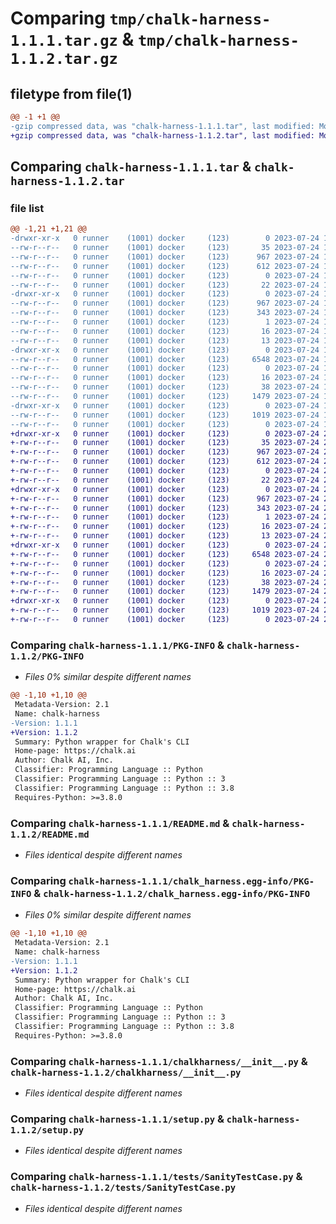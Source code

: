 # Comparing `tmp/chalk-harness-1.1.1.tar.gz` & `tmp/chalk-harness-1.1.2.tar.gz`

## filetype from file(1)

```diff
@@ -1 +1 @@
-gzip compressed data, was "chalk-harness-1.1.1.tar", last modified: Mon Jul 24 19:09:12 2023, max compression
+gzip compressed data, was "chalk-harness-1.1.2.tar", last modified: Mon Jul 24 20:16:05 2023, max compression
```

## Comparing `chalk-harness-1.1.1.tar` & `chalk-harness-1.1.2.tar`

### file list

```diff
@@ -1,21 +1,21 @@
-drwxr-xr-x   0 runner    (1001) docker     (123)        0 2023-07-24 19:09:12.501793 chalk-harness-1.1.1/
--rw-r--r--   0 runner    (1001) docker     (123)       35 2023-07-24 19:08:59.000000 chalk-harness-1.1.1/.gitignore
--rw-r--r--   0 runner    (1001) docker     (123)      967 2023-07-24 19:09:12.501793 chalk-harness-1.1.1/PKG-INFO
--rw-r--r--   0 runner    (1001) docker     (123)      612 2023-07-24 19:08:59.000000 chalk-harness-1.1.1/README.md
--rw-r--r--   0 runner    (1001) docker     (123)        0 2023-07-24 19:08:59.000000 chalk-harness-1.1.1/__init__.py
--rw-r--r--   0 runner    (1001) docker     (123)       22 2023-07-24 19:08:59.000000 chalk-harness-1.1.1/_version.py
-drwxr-xr-x   0 runner    (1001) docker     (123)        0 2023-07-24 19:09:12.501793 chalk-harness-1.1.1/chalk_harness.egg-info/
--rw-r--r--   0 runner    (1001) docker     (123)      967 2023-07-24 19:09:12.000000 chalk-harness-1.1.1/chalk_harness.egg-info/PKG-INFO
--rw-r--r--   0 runner    (1001) docker     (123)      343 2023-07-24 19:09:12.000000 chalk-harness-1.1.1/chalk_harness.egg-info/SOURCES.txt
--rw-r--r--   0 runner    (1001) docker     (123)        1 2023-07-24 19:09:12.000000 chalk-harness-1.1.1/chalk_harness.egg-info/dependency_links.txt
--rw-r--r--   0 runner    (1001) docker     (123)       16 2023-07-24 19:09:12.000000 chalk-harness-1.1.1/chalk_harness.egg-info/requires.txt
--rw-r--r--   0 runner    (1001) docker     (123)       13 2023-07-24 19:09:12.000000 chalk-harness-1.1.1/chalk_harness.egg-info/top_level.txt
-drwxr-xr-x   0 runner    (1001) docker     (123)        0 2023-07-24 19:09:12.501793 chalk-harness-1.1.1/chalkharness/
--rw-r--r--   0 runner    (1001) docker     (123)     6548 2023-07-24 19:08:59.000000 chalk-harness-1.1.1/chalkharness/__init__.py
--rw-r--r--   0 runner    (1001) docker     (123)        0 2023-07-24 19:08:59.000000 chalk-harness-1.1.1/chalkharness/py.typed
--rw-r--r--   0 runner    (1001) docker     (123)       16 2023-07-24 19:08:59.000000 chalk-harness-1.1.1/requirements.txt
--rw-r--r--   0 runner    (1001) docker     (123)       38 2023-07-24 19:09:12.501793 chalk-harness-1.1.1/setup.cfg
--rw-r--r--   0 runner    (1001) docker     (123)     1479 2023-07-24 19:08:59.000000 chalk-harness-1.1.1/setup.py
-drwxr-xr-x   0 runner    (1001) docker     (123)        0 2023-07-24 19:09:12.501793 chalk-harness-1.1.1/tests/
--rw-r--r--   0 runner    (1001) docker     (123)     1019 2023-07-24 19:08:59.000000 chalk-harness-1.1.1/tests/SanityTestCase.py
--rw-r--r--   0 runner    (1001) docker     (123)        0 2023-07-24 19:08:59.000000 chalk-harness-1.1.1/tests/__init__.py
+drwxr-xr-x   0 runner    (1001) docker     (123)        0 2023-07-24 20:16:05.883679 chalk-harness-1.1.2/
+-rw-r--r--   0 runner    (1001) docker     (123)       35 2023-07-24 20:15:51.000000 chalk-harness-1.1.2/.gitignore
+-rw-r--r--   0 runner    (1001) docker     (123)      967 2023-07-24 20:16:05.883679 chalk-harness-1.1.2/PKG-INFO
+-rw-r--r--   0 runner    (1001) docker     (123)      612 2023-07-24 20:15:51.000000 chalk-harness-1.1.2/README.md
+-rw-r--r--   0 runner    (1001) docker     (123)        0 2023-07-24 20:15:51.000000 chalk-harness-1.1.2/__init__.py
+-rw-r--r--   0 runner    (1001) docker     (123)       22 2023-07-24 20:15:51.000000 chalk-harness-1.1.2/_version.py
+drwxr-xr-x   0 runner    (1001) docker     (123)        0 2023-07-24 20:16:05.879679 chalk-harness-1.1.2/chalk_harness.egg-info/
+-rw-r--r--   0 runner    (1001) docker     (123)      967 2023-07-24 20:16:05.000000 chalk-harness-1.1.2/chalk_harness.egg-info/PKG-INFO
+-rw-r--r--   0 runner    (1001) docker     (123)      343 2023-07-24 20:16:05.000000 chalk-harness-1.1.2/chalk_harness.egg-info/SOURCES.txt
+-rw-r--r--   0 runner    (1001) docker     (123)        1 2023-07-24 20:16:05.000000 chalk-harness-1.1.2/chalk_harness.egg-info/dependency_links.txt
+-rw-r--r--   0 runner    (1001) docker     (123)       16 2023-07-24 20:16:05.000000 chalk-harness-1.1.2/chalk_harness.egg-info/requires.txt
+-rw-r--r--   0 runner    (1001) docker     (123)       13 2023-07-24 20:16:05.000000 chalk-harness-1.1.2/chalk_harness.egg-info/top_level.txt
+drwxr-xr-x   0 runner    (1001) docker     (123)        0 2023-07-24 20:16:05.879679 chalk-harness-1.1.2/chalkharness/
+-rw-r--r--   0 runner    (1001) docker     (123)     6548 2023-07-24 20:15:51.000000 chalk-harness-1.1.2/chalkharness/__init__.py
+-rw-r--r--   0 runner    (1001) docker     (123)        0 2023-07-24 20:15:51.000000 chalk-harness-1.1.2/chalkharness/py.typed
+-rw-r--r--   0 runner    (1001) docker     (123)       16 2023-07-24 20:15:51.000000 chalk-harness-1.1.2/requirements.txt
+-rw-r--r--   0 runner    (1001) docker     (123)       38 2023-07-24 20:16:05.883679 chalk-harness-1.1.2/setup.cfg
+-rw-r--r--   0 runner    (1001) docker     (123)     1479 2023-07-24 20:15:51.000000 chalk-harness-1.1.2/setup.py
+drwxr-xr-x   0 runner    (1001) docker     (123)        0 2023-07-24 20:16:05.883679 chalk-harness-1.1.2/tests/
+-rw-r--r--   0 runner    (1001) docker     (123)     1019 2023-07-24 20:15:51.000000 chalk-harness-1.1.2/tests/SanityTestCase.py
+-rw-r--r--   0 runner    (1001) docker     (123)        0 2023-07-24 20:15:51.000000 chalk-harness-1.1.2/tests/__init__.py
```

### Comparing `chalk-harness-1.1.1/PKG-INFO` & `chalk-harness-1.1.2/PKG-INFO`

 * *Files 0% similar despite different names*

```diff
@@ -1,10 +1,10 @@
 Metadata-Version: 2.1
 Name: chalk-harness
-Version: 1.1.1
+Version: 1.1.2
 Summary: Python wrapper for Chalk's CLI
 Home-page: https://chalk.ai
 Author: Chalk AI, Inc.
 Classifier: Programming Language :: Python
 Classifier: Programming Language :: Python :: 3
 Classifier: Programming Language :: Python :: 3.8
 Requires-Python: >=3.8.0
```

### Comparing `chalk-harness-1.1.1/README.md` & `chalk-harness-1.1.2/README.md`

 * *Files identical despite different names*

### Comparing `chalk-harness-1.1.1/chalk_harness.egg-info/PKG-INFO` & `chalk-harness-1.1.2/chalk_harness.egg-info/PKG-INFO`

 * *Files 0% similar despite different names*

```diff
@@ -1,10 +1,10 @@
 Metadata-Version: 2.1
 Name: chalk-harness
-Version: 1.1.1
+Version: 1.1.2
 Summary: Python wrapper for Chalk's CLI
 Home-page: https://chalk.ai
 Author: Chalk AI, Inc.
 Classifier: Programming Language :: Python
 Classifier: Programming Language :: Python :: 3
 Classifier: Programming Language :: Python :: 3.8
 Requires-Python: >=3.8.0
```

### Comparing `chalk-harness-1.1.1/chalkharness/__init__.py` & `chalk-harness-1.1.2/chalkharness/__init__.py`

 * *Files identical despite different names*

### Comparing `chalk-harness-1.1.1/setup.py` & `chalk-harness-1.1.2/setup.py`

 * *Files identical despite different names*

### Comparing `chalk-harness-1.1.1/tests/SanityTestCase.py` & `chalk-harness-1.1.2/tests/SanityTestCase.py`

 * *Files identical despite different names*

